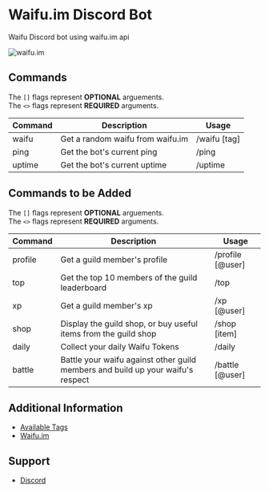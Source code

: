 # Waifu.im Discord Bot
Waifu Discord bot using waifu.im api

![waifu.im](https://cdn.waifu.im/d717f17d3f0adad0.jpg)

## Commands
The `[]` flags represent **OPTIONAL** arguements.<br />
The `<>` flags represent **REQUIRED** arguments. <br />

| Command               | Description                                                                                                               | Usage                                                 |
| --------------------- | ------------------------------------------------------------------------------------------------------------------------- | ----------------------------------------------------- |
| waifu | Get a random waifu from waifu.im | /waifu [tag] |
| ping | Get the bot's current ping | /ping |
| uptime | Get the bot's current uptime | /uptime |

## Commands to be Added
The `[]` flags represent **OPTIONAL** arguements.<br />
The `<>` flags represent **REQUIRED** arguments. <br />

| Command               | Description                                                                                                               | Usage                                                 |
| --------------------- | ------------------------------------------------------------------------------------------------------------------------- | ----------------------------------------------------- |
| profile | Get a guild member's profile | /profile [@user] |
| top | Get the top 10 members of the guild leaderboard | /top |
| xp | Get a guild member's xp | /xp [@user] |
| shop | Display the guild shop, or buy useful items from the guild shop | /shop [item] |
| daily | Collect your daily Waifu Tokens | /daily |
| battle | Battle your waifu against other guild members and build up your waifu's respect | /battle [@user] |

## Additional Information
 * [Available Tags](https://github.com/Socket-Development/Waifu-Bot/wiki/Available-Tags)
 * [Waifu.im](https://waifu.im/)

## Support
 * [Discord](https://discord.me/socket-development)